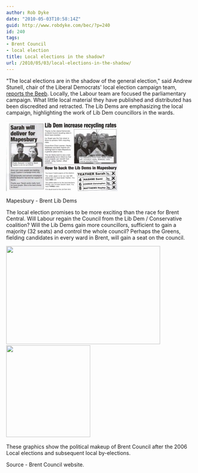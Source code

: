 ```yaml
---
author: Rob Dyke
date: "2010-05-03T10:58:14Z"
guid: http://www.robdyke.com/bec/?p=240
id: 240
tags:
- Brent Council
- local election
title: Local elections in the shadow?
url: /2010/05/03/local-elections-in-the-shadow/
---
```

﻿﻿"The local elections are in the shadow of the general election," said Andrew Stunell, chair of the Liberal Democrats' local election campaign team, [reports the Beeb](http://news.bbc.co.uk/1/hi/uk_politics/election_2010/england/8651335.stm "The Beeb"). Locally, the Labour team are focused the parliamentary campaign. What little local material they have published and distributed has been discredited and retracted. The Lib Dems are emphasizing the local campaign, highlighting the work of Lib Dem councillors in the wards.

<div id="attachment_243" style="width: 310px" class="wp-caption alignleft">
  <a href="/pubfiles/2010/05/29apr-ST-to-win-0001.jpg"><img class="size-medium wp-image-243" title="Brent Lib Dems" src="/pubfiles/2010/05/29apr-ST-to-win-0001-300x188.jpg" alt="" width="300" height="188" /></a>
  
  <p class="wp-caption-text">
    Mapesbury - Brent Lib Dems
  </p>
</div>

The local election promises to be more exciting than the race for Brent Central. Will Labour regain the Council from the Lib Dem / Conservative coalition? Will the Lib Dems gain more councillors, sufficient to gain a majority (32 seats) and control the whole council? Perhaps the Greens, fielding candidates in every ward in Brent, will gain a seat on the council.

<img class="alignleft" title="Brent Council, post 2006" src="http://www.brent.gov.uk/electreg.nsf/Files/LBBA-1/$FILE/Political%20make%20up%20of%20Brent%20after%202006%20local%20elections.jpeg" alt="" width="414" height="263" />

<img class="alignleft" title="Political makeup of Brent Council" src="http://www.brent.gov.uk/edemoc.nsf/bbb32c6eb3c32cbd802575f600426d99/802575f600370f1080257164003457d9/docbody/0.E4E!OpenElement&FieldElemFormat=gif" alt="" width="226" height="246" />

These graphics show the political makeup of Brent Council after the 2006 Local elections and subsequent local by-elections.

Source - Brent Council website.